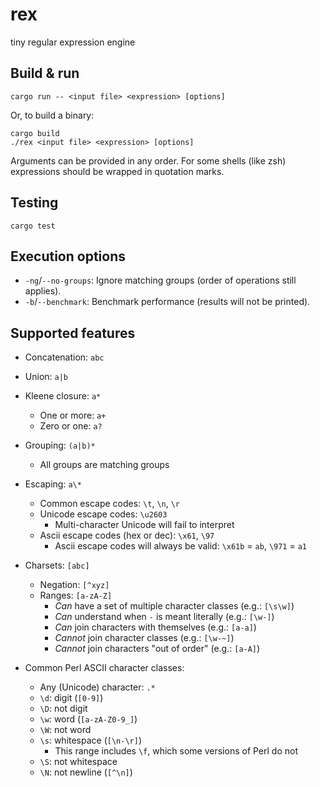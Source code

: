 # rex

tiny regular expression engine

## Build & run

```
cargo run -- <input file> <expression> [options]
```

Or, to build a binary:

```
cargo build
./rex <input file> <expression> [options]
```

Arguments can be provided in any order. For some shells (like zsh) expressions
should be wrapped in quotation marks.

## Testing

```
cargo test
```

## Execution options

- `-ng`/`--no-groups`: Ignore matching groups (order of operations still applies).
- `-b`/`--benchmark`: Benchmark performance (results will not be printed).

## Supported features

- Concatenation: `abc`
- Union: `a|b`
- Kleene closure: `a*`
  - One or more: `a+`
  - Zero or one: `a?`
- Grouping: `(a|b)*`
  - All groups are matching groups
- Escaping: `a\*`
  - Common escape codes: `\t`, `\n`, `\r`
  - Unicode escape codes: `\u2603`
    - Multi-character Unicode will fail to interpret
  - Ascii escape codes (hex or dec): `\x61`, `\97`
    - Ascii escape codes will always be valid: `\x61b` = `ab`, `\971` = `a1`
- Charsets: `[abc]`
  - Negation: `[^xyz]`
  - Ranges: `[a-zA-Z]`
    - *Can* have a set of multiple character classes (e.g.: `[\s\w]`)
    - *Can* understand when `-` is meant literally (e.g.: `[\w-]`)
    - *Can* join characters with themselves (e.g.: `[a-a]`)
    - *Cannot* join character classes (e.g.: `[\w-~]`)
    - *Cannot* join characters "out of order" (e.g.: `[a-A]`)

- Common Perl ASCII character classes:
  - Any (Unicode) character: `.*`
  - `\d`: digit (`[0-9]`)
  - `\D`: not digit
  - `\w`: word (`[a-zA-Z0-9_]`)
  - `\W`: not word
  - `\s`: whitespace (`[\n-\r]`)
    - This range includes `\f`, which some versions of Perl do not
  - `\S`: not whitespace
  - `\N`: not newline (`[^\n]`)

